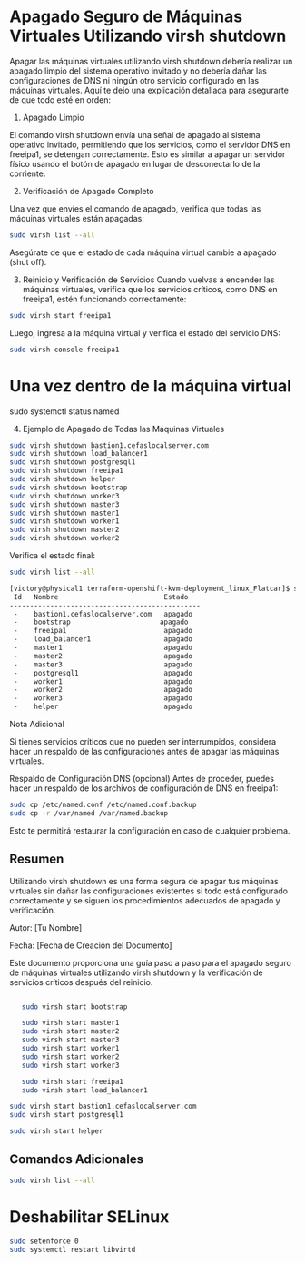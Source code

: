 # Apagado Seguro de Máquinas Virtuales Utilizando virsh shutdown

Apagar las máquinas virtuales utilizando virsh shutdown debería realizar un apagado limpio del sistema operativo invitado y no debería dañar las configuraciones de DNS ni ningún otro servicio configurado en las máquinas virtuales. Aquí te dejo una explicación detallada para asegurarte de que todo esté en orden:

1. Apagado Limpio

El comando virsh shutdown envía una señal de apagado al sistema operativo invitado, permitiendo que los servicios, como el servidor DNS en freeipa1, se detengan correctamente. Esto es similar a apagar un servidor físico usando el botón de apagado en lugar de desconectarlo de la corriente.

2. Verificación de Apagado Completo

Una vez que envíes el comando de apagado, verifica que todas las máquinas virtuales están apagadas:

```bash
sudo virsh list --all
```

Asegúrate de que el estado de cada máquina virtual cambie a apagado (shut off).

3. Reinicio y Verificación de Servicios
   Cuando vuelvas a encender las máquinas virtuales, verifica que los servicios críticos, como DNS en freeipa1, estén funcionando correctamente:

```bash
sudo virsh start freeipa1
```

Luego, ingresa a la máquina virtual y verifica el estado del servicio DNS:

```bash
sudo virsh console freeipa1
```

# Una vez dentro de la máquina virtual

sudo systemctl status named

4. Ejemplo de Apagado de Todas las Máquinas Virtuales

```bash
sudo virsh shutdown bastion1.cefaslocalserver.com
sudo virsh shutdown load_balancer1
sudo virsh shutdown postgresql1
sudo virsh shutdown freeipa1
sudo virsh shutdown helper
sudo virsh shutdown bootstrap
sudo virsh shutdown worker3
sudo virsh shutdown master3
sudo virsh shutdown master1
sudo virsh shutdown worker1
sudo virsh shutdown master2
sudo virsh shutdown worker2
```

Verifica el estado final:

```bash
sudo virsh list --all
```

```bash
[victory@physical1 terraform-openshift-kvm-deployment_linux_Flatcar]$ sudo virsh list --all
 Id   Nombre                          Estado
-----------------------------------------------
 -    bastion1.cefaslocalserver.com   apagado
 -    bootstrap                      apagado
 -    freeipa1                        apagado
 -    load_balancer1                  apagado
 -    master1                         apagado
 -    master2                         apagado
 -    master3                         apagado
 -    postgresql1                     apagado
 -    worker1                         apagado
 -    worker2                         apagado
 -    worker3                         apagado
 -    helper                          apagado
```

Nota Adicional

Si tienes servicios críticos que no pueden ser interrumpidos, considera hacer un respaldo de las configuraciones antes de apagar las máquinas virtuales.

Respaldo de Configuración DNS (opcional)
Antes de proceder, puedes hacer un respaldo de los archivos de configuración de DNS en freeipa1:

```bash
sudo cp /etc/named.conf /etc/named.conf.backup
sudo cp -r /var/named /var/named.backup
```

Esto te permitirá restaurar la configuración en caso de cualquier problema.

## Resumen

Utilizando virsh shutdown es una forma segura de apagar tus máquinas virtuales sin dañar las configuraciones existentes si todo está configurado correctamente y se siguen los procedimientos adecuados de apagado y verificación.

Autor: [Tu Nombre]

Fecha: [Fecha de Creación del Documento]

Este documento proporciona una guía paso a paso para el apagado seguro de máquinas virtuales utilizando virsh shutdown y la verificación de servicios críticos después del reinicio.

```bash

   sudo virsh start bootstrap

   sudo virsh start master1
   sudo virsh start master2
   sudo virsh start master3
   sudo virsh start worker1
   sudo virsh start worker2
   sudo virsh start worker3

   sudo virsh start freeipa1
   sudo virsh start load_balancer1

sudo virsh start bastion1.cefaslocalserver.com
sudo virsh start postgresql1

sudo virsh start helper

```

## Comandos Adicionales

```bash
sudo virsh list --all
```

# Deshabilitar SELinux

```bash
sudo setenforce 0
sudo systemctl restart libvirtd
```
